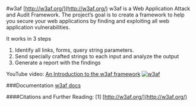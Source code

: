 #w3af
[http://w3af.org/](http://w3af.org/)
w3af is a Web Application Attack and Audit Framework. The project’s goal is to create a framework to help you secure your web applications by finding and exploiting all web application vulnerabilities.

It works in 3 steps
1. Identify all links, forms, query string parameters.
2. Send specially crafted strings to each input and analyze the output
3. Generate a report with the findings

YouTube video: [An Introduction to the w3af framework](https://www.youtube.com/watch?v=aL-nk-gNtpw
)
[![w3af](http://img.youtube.com/vi/aL-nk-gNtpw/0.jpg)](https://www.youtube.com/watch?v=aL-nk-gNtpw
)

###Documentation
[w3af docs](http://w3af.org/howtos)

####Citations and Further Reading:
[1] [http://w3af.org/](http://w3af.org/)